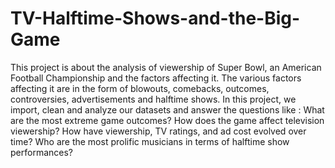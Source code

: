 # TV-Halftime-Shows-and-the-Big-Game
This project is about the analysis of viewership of Super Bowl, an American Football Championship and the factors affecting it. The various factors affecting it are in the form of blowouts, comebacks, outcomes, controversies, advertisements and halftime shows. In this project, we import, clean and analyze our datasets and answer the questions like :
What are the most extreme game outcomes?
How does the game affect television viewership?
How have viewership, TV ratings, and ad cost evolved over time?
Who are the most prolific musicians in terms of halftime show performances?
